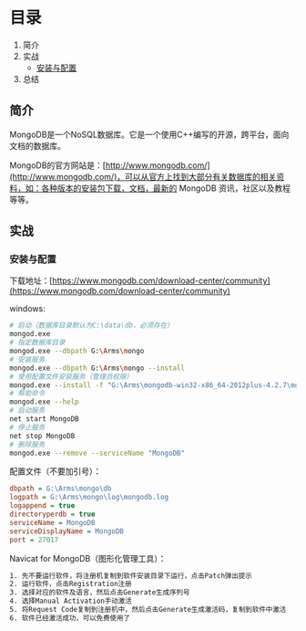 # 目录

1. 简介
2. 实战
   - [安装与配置](#安装与配置)
3. 总结

## 简介

MongoDB是一个NoSQL数据库。它是一个使用C++编写的开源，跨平台，面向文档的数据库。

MongoDB的官方网站是：[http://www.mongodb.com/](http://www.mongodb.com/)，可以从官方上找到大部分有关数据库的相关资料，如：各种版本的安装包下载，文档，最新的 MongoDB 资讯，社区以及教程等等。

## 实战

### 安装与配置

下载地址：[https://www.mongodb.com/download-center/community](https://www.mongodb.com/download-center/community)

windows:

```sh
# 启动（数据库目录默认为C:\data\db，必须存在）
mongod.exe
# 指定数据库目录
mongod.exe --dbpath G:\Arms\mongo
# 安装服务
mongod.exe --dbpath G:\Arms\mongo --install
# 使用配置文件安装服务（管理员权限）
mongod.exe --install -f "G:\Arms\mongodb-win32-x86_64-2012plus-4.2.7\mongo.conf"
# 帮助命令
mongod.exe --help
# 启动服务
net start MongoDB
# 停止服务
net stop MongoDB
# 删除服务
mongod.exe --remove --serviceName "MongoDB"
```

配置文件（不要加引号）：

```ini
dbpath = G:\Arms\mongo\db
logpath = G:\Arms\mongo\log\mongodb.log
logappend = true
directoryperdb = true
serviceName = MongoDB
serviceDisplayName = MongoDB
port = 27017
```

Navicat for MongoDB（图形化管理工具）：

```txt
1. 先不要运行软件，将注册机复制到软件安装目录下运行，点击Patch弹出提示
2. 运行软件，点击Registration注册
3. 选择对应的软件及语言，然后点击Generate生成序列号
4. 选择Manual Activation手动激活
5. 将Request Code复制到注册机中，然后点击Generate生成激活码，复制到软件中激活
6. 软件已经激活成功，可以免费使用了
```
